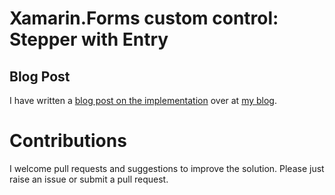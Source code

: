 # Xamarin.Forms custom control: Stepper with  Entry

## Blog Post

I have written a [blog post on the implementation](https://lioncoding.com) over at [my blog](https://lioncoding.com).

# Contributions

I welcome pull requests and suggestions to improve the solution. Please just raise an issue or submit a pull request.
